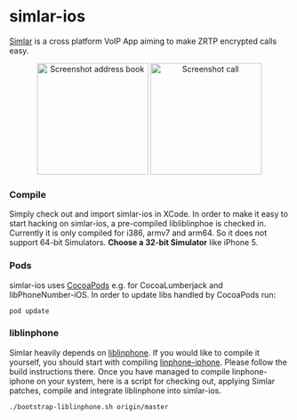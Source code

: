 simlar-ios
==========

[Simlar](https://www.simlar.org) is a cross platform VoIP App aiming to make ZRTP encrypted calls easy.

<div id="screenshots" align="center">
<img src="https://www.simlar.org/press/screenshots/iOS/address_book.png" alt="Screenshot address book" text-align="center" width="200">
<img src="https://www.simlar.org/press/screenshots/iOS/ongoing_call.png" alt="Screenshot call" text-align="center" width="200">
</div>

### Compile ###
Simply check out and import simlar-ios in XCode.
In order to make it easy to start hacking on simlar-ios, a pre-compiled libliblinphoe is checked in.
Currently it is  only compiled for i386, armv7 and arm64.
So it does not support 64-bit Simulators.
**Choose a 32-bit Simulator** like iPhone 5.

### Pods ###
simlar-ios uses [CocoaPods](https://cocoapods.org/) e.g. for CocoaLumberjack and libPhoneNumber-iOS.
In order to update libs handled by CocoaPods run:
```
pod update
```

### liblinphone ###
Simlar heavily depends on [liblinphone](http://www.linphone.org/).
If you would like to compile it yourself, you should start with compiling [linphone-iphone](https://github.com/BelledonneCommunications/linphone-iphone).
Please follow the build instructions there.
Once you have managed to compile linphone-iphone on your system, here is a script for checking out, applying Simlar patches, compile and integrate liblinphone into simlar-ios.
```
./bootstrap-liblinphone.sh origin/master
```
